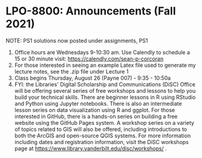 # LPO-8800: Announcements (Fall 2021)

NOTE: PS1 solutions now posted under assignments, PS1

1. Office hours are Wednesdays 9-10:30 am. Use Calendly to schedule a 15 or 30 minute visit: https://calendly.com/sean-p-corcoran
2. For those interested in seeing an example Latex file used to generate my lecture notes, see the .zip file under Lecture 1
3. Class begins Thursday, August 26 (Payne 007) - 9:35 - 10:50a
4. FYI: the Libraries' Digital Scholarship and Communications (DiSC) Office will be offering several series of free workshops and lessons to help you build your technical skills. There are beginner lessons in R using RStudio and Python using Jupyter notebooks. There is also an intermediate lesson series on data visualization using R and ggplot. For those interested in GitHub, there is a hands-on series on building a free website using the GitHub Pages system. A workshop series on a variety of topics related to GIS will also be offered, including introductions to both the ArcGIS and open-source QGIS systems. For more information including dates and registration information, visit the DiSC workshops page at https://www.library.vanderbilt.edu/disc/workshops/ .

